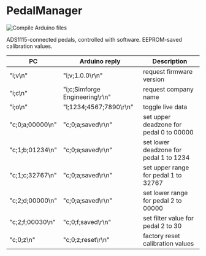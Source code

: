 # PedalManager

![Compile Arduino files](https://github.com/MorGuux/PedalManager/workflows/Compile%20Arduino%20files/badge.svg)

ADS1115-connected pedals, controlled with software. EEPROM-saved calibration values.

| PC | Arduino reply | Description |
| --- | --- | --- |
| "i;v\n" | "i;v;1.0.0\r\n" | request firmware version |
|"i;c\n" | "i;c;Simforge Engineering\r\n" | request company name |
|"i;o\n" | "l;1234;4567;7890\r\n" | toggle live data |
|"c;0;a;00000\n" | "c;0;a;saved\r\n" | set upper deadzone for pedal 0 to 00000 |
|"c;1;b;01234\n" | "c;0;a;saved\r\n" | set lower deadzone for pedal 1 to 1234 |
|"c;1;c;32767\n" | "c;0;a;saved\r\n" | set upper range for pedal 1 to 32767 |
|"c;2;d;00000\n" | "c;0;a;saved\r\n" | set lower range for pedal 2 to 00000 |
|"c;2;f;00030\n" | "c;0;f;saved\r\n" | set filter value for pedal 2 to 30 |
|"c;0;z\n" | "c;0;z;reset\r\n" | factory reset calibration values |
